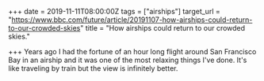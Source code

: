 +++
date = 2019-11-11T08:00:00Z
tags = ["airships"]
target_url = "https://www.bbc.com/future/article/20191107-how-airships-could-return-to-our-crowded-skies"
title = "How airships could return to our crowded skies."

+++
Years ago I had the fortune of an hour long flight around San Francisco Bay in an airship and it was one of the most relaxing things I've done. It's like traveling by train but the view is infinitely better.